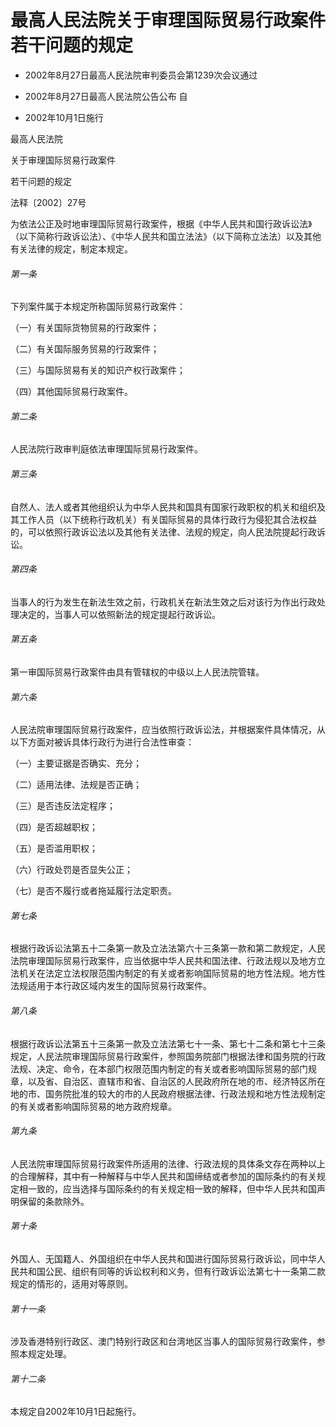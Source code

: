# 最高人民法院关于审理国际贸易行政案件若干问题的规定

- 2002年8月27日最高人民法院审判委员会第1239次会议通过

- 2002年8月27日最高人民法院公告公布 自

- 2002年10月1日施行

<!-- INFO END -->

最高人民法院

关于审理国际贸易行政案件

若干问题的规定

法释〔2002〕27号

为依法公正及时地审理国际贸易行政案件，根据《中华人民共和国行政诉讼法》（以下简称行政诉讼法）、《中华人民共和国立法法》（以下简称立法法）以及其他有关法律的规定，制定本规定。

###### 第一条

下列案件属于本规定所称国际贸易行政案件：

（一）有关国际货物贸易的行政案件；

（二）有关国际服务贸易的行政案件；

（三）与国际贸易有关的知识产权行政案件；

（四）其他国际贸易行政案件。

###### 第二条

人民法院行政审判庭依法审理国际贸易行政案件。

###### 第三条

自然人、法人或者其他组织认为中华人民共和国具有国家行政职权的机关和组织及其工作人员（以下统称行政机关）有关国际贸易的具体行政行为侵犯其合法权益的，可以依照行政诉讼法以及其他有关法律、法规的规定，向人民法院提起行政诉讼。

###### 第四条

当事人的行为发生在新法生效之前，行政机关在新法生效之后对该行为作出行政处理决定的，当事人可以依照新法的规定提起行政诉讼。

###### 第五条

第一审国际贸易行政案件由具有管辖权的中级以上人民法院管辖。

###### 第六条

人民法院审理国际贸易行政案件，应当依照行政诉讼法，并根据案件具体情况，从以下方面对被诉具体行政行为进行合法性审查：

（一）主要证据是否确实、充分；

（二）适用法律、法规是否正确；

（三）是否违反法定程序；

（四）是否超越职权；

（五）是否滥用职权；

（六）行政处罚是否显失公正；

（七）是否不履行或者拖延履行法定职责。

###### 第七条

根据行政诉讼法第五十二条第一款及立法法第六十三条第一款和第二款规定，人民法院审理国际贸易行政案件，应当依据中华人民共和国法律、行政法规以及地方立法机关在法定立法权限范围内制定的有关或者影响国际贸易的地方性法规。地方性法规适用于本行政区域内发生的国际贸易行政案件。

###### 第八条

根据行政诉讼法第五十三条第一款及立法法第七十一条、第七十二条和第七十三条规定，人民法院审理国际贸易行政案件，参照国务院部门根据法律和国务院的行政法规、决定、命令，在本部门权限范围内制定的有关或者影响国际贸易的部门规章，以及省、自治区、直辖市和省、自治区的人民政府所在地的市、经济特区所在地的市、国务院批准的较大的市的人民政府根据法律、行政法规和地方性法规制定的有关或者影响国际贸易的地方政府规章。

###### 第九条

人民法院审理国际贸易行政案件所适用的法律、行政法规的具体条文存在两种以上的合理解释，其中有一种解释与中华人民共和国缔结或者参加的国际条约的有关规定相一致的，应当选择与国际条约的有关规定相一致的解释，但中华人民共和国声明保留的条款除外。

###### 第十条

外国人、无国籍人、外国组织在中华人民共和国进行国际贸易行政诉讼，同中华人民共和国公民、组织有同等的诉讼权利和义务，但有行政诉讼法第七十一条第二款规定的情形的，适用对等原则。

###### 第十一条

涉及香港特别行政区、澳门特别行政区和台湾地区当事人的国际贸易行政案件，参照本规定处理。

###### 第十二条

本规定自2002年10月1日起施行。
